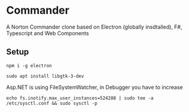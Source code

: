 # Commander
A Norton Commander clone based on Electron (globally insdtalled), F#, Typescript and Web Components

## Setup
`npm i -g electron`

`sudo apt install libgtk-3-dev`

Asp.NET is using FileSystemWatcher, in Debugger you have to increase

`echo fs.inotify.max_user_instances=524288 | sudo tee -a /etc/sysctl.conf && sudo sysctl -p`
